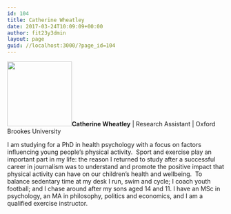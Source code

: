 ```yaml
---
id: 104
title: Catherine Wheatley
date: 2017-03-24T10:09:09+00:00
author: fit23y3dmin
layout: page
guid: //localhost:3000/?page_id=104
---
```

**<img class="alignleft wp-image-596 size-thumbnail" src="https://i2.wp.com/live.fit-to-study.org/wp-content/uploads/2017/04/catherine_wheatley_on.jpg?resize=150%2C150" alt="" width="150" height="150" srcset="/wp-content/uploads/2017/04/catherine_wheatley_on.jpg?resize=150%2C150&ssl=1 150w, /wp-content/uploads/2017/04/catherine_wheatley_on.jpg?resize=300%2C300&ssl=1 300w, /wp-content/uploads/2017/04/catherine_wheatley_on.jpg?w=400&ssl=1 400w" sizes="(max-width: 150px) 100vw, 150px" data-recalc-dims="1" />Catherine Wheatley** | Research Assistant | Oxford Brookes University

I am studying for a PhD in health psychology with a focus on factors influencing young people’s physical activity.  Sport and exercise play an important part in my life: the reason I returned to study after a successful career in journalism was to understand and promote the positive impact that physical activity can have on our children’s health and wellbeing.  To balance sedentary time at my desk I run, swim and cycle; I coach youth football; and I chase around after my sons aged 14 and 11. I have an MSc in psychology, an MA in philosophy, politics and economics, and I am a qualified exercise instructor.

&nbsp;